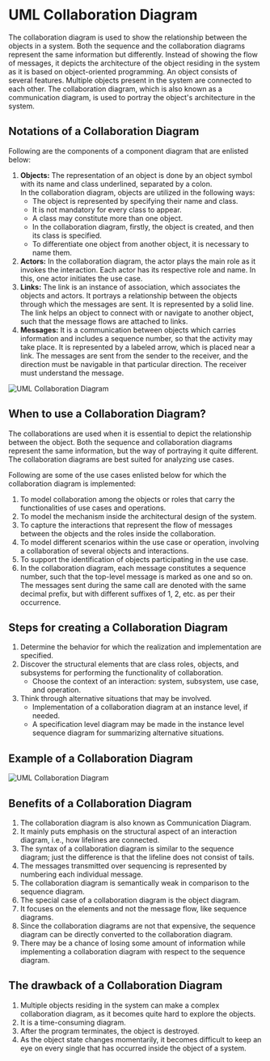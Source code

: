 UML Collaboration Diagram
=========================

The collaboration diagram is used to show the relationship between the objects in a system. Both the sequence and the collaboration diagrams represent the same information but differently. Instead of showing the flow of messages, it depicts the architecture of the object residing in the system as it is based on object-oriented programming. An object consists of several features. Multiple objects present in the system are connected to each other. The collaboration diagram, which is also known as a communication diagram, is used to portray the object's architecture in the system.

Notations of a Collaboration Diagram
------------------------------------

Following are the components of a component diagram that are enlisted below:

1.  **Objects:** The representation of an object is done by an object symbol with its name and class underlined, separated by a colon.  
    In the collaboration diagram, objects are utilized in the following ways:
    *   The object is represented by specifying their name and class.
    *   It is not mandatory for every class to appear.
    *   A class may constitute more than one object.
    *   In the collaboration diagram, firstly, the object is created, and then its class is specified.
    *   To differentiate one object from another object, it is necessary to name them.
2.  **Actors:** In the collaboration diagram, the actor plays the main role as it invokes the interaction. Each actor has its respective role and name. In this, one actor initiates the use case.
3.  **Links:** The link is an instance of association, which associates the objects and actors. It portrays a relationship between the objects through which the messages are sent. It is represented by a solid line. The link helps an object to connect with or navigate to another object, such that the message flows are attached to links.
4.  **Messages:** It is a communication between objects which carries information and includes a sequence number, so that the activity may take place. It is represented by a labeled arrow, which is placed near a link. The messages are sent from the sender to the receiver, and the direction must be navigable in that particular direction. The receiver must understand the message.

![UML Collaboration Diagram](https://static.javatpoint.com/tutorial/uml/images/uml-collaboration-diagram.png)

When to use a Collaboration Diagram?
------------------------------------

The collaborations are used when it is essential to depict the relationship between the object. Both the sequence and collaboration diagrams represent the same information, but the way of portraying it quite different. The collaboration diagrams are best suited for analyzing use cases.

Following are some of the use cases enlisted below for which the collaboration diagram is implemented:

1.  To model collaboration among the objects or roles that carry the functionalities of use cases and operations.
2.  To model the mechanism inside the architectural design of the system.
3.  To capture the interactions that represent the flow of messages between the objects and the roles inside the collaboration.
4.  To model different scenarios within the use case or operation, involving a collaboration of several objects and interactions.
5.  To support the identification of objects participating in the use case.
6.  In the collaboration diagram, each message constitutes a sequence number, such that the top-level message is marked as one and so on. The messages sent during the same call are denoted with the same decimal prefix, but with different suffixes of 1, 2, etc. as per their occurrence.

Steps for creating a Collaboration Diagram
------------------------------------------

1.  Determine the behavior for which the realization and implementation are specified.
2.  Discover the structural elements that are class roles, objects, and subsystems for performing the functionality of collaboration.
    *   Choose the context of an interaction: system, subsystem, use case, and operation.
3.  Think through alternative situations that may be involved.
    *   Implementation of a collaboration diagram at an instance level, if needed.
    *   A specification level diagram may be made in the instance level sequence diagram for summarizing alternative situations.

Example of a Collaboration Diagram
----------------------------------

![UML Collaboration Diagram](https://static.javatpoint.com/tutorial/uml/images/uml-collaboration-diagram2.png)

Benefits of a Collaboration Diagram
-----------------------------------

1.  The collaboration diagram is also known as Communication Diagram.
2.  It mainly puts emphasis on the structural aspect of an interaction diagram, i.e., how lifelines are connected.
3.  The syntax of a collaboration diagram is similar to the sequence diagram; just the difference is that the lifeline does not consist of tails.
4.  The messages transmitted over sequencing is represented by numbering each individual message.
5.  The collaboration diagram is semantically weak in comparison to the sequence diagram.
6.  The special case of a collaboration diagram is the object diagram.
7.  It focuses on the elements and not the message flow, like sequence diagrams.
8.  Since the collaboration diagrams are not that expensive, the sequence diagram can be directly converted to the collaboration diagram.
9.  There may be a chance of losing some amount of information while implementing a collaboration diagram with respect to the sequence diagram.

The drawback of a Collaboration Diagram
---------------------------------------

1.  Multiple objects residing in the system can make a complex collaboration diagram, as it becomes quite hard to explore the objects.
2.  It is a time-consuming diagram.
3.  After the program terminates, the object is destroyed.
4.  As the object state changes momentarily, it becomes difficult to keep an eye on every single that has occurred inside the object of a system.